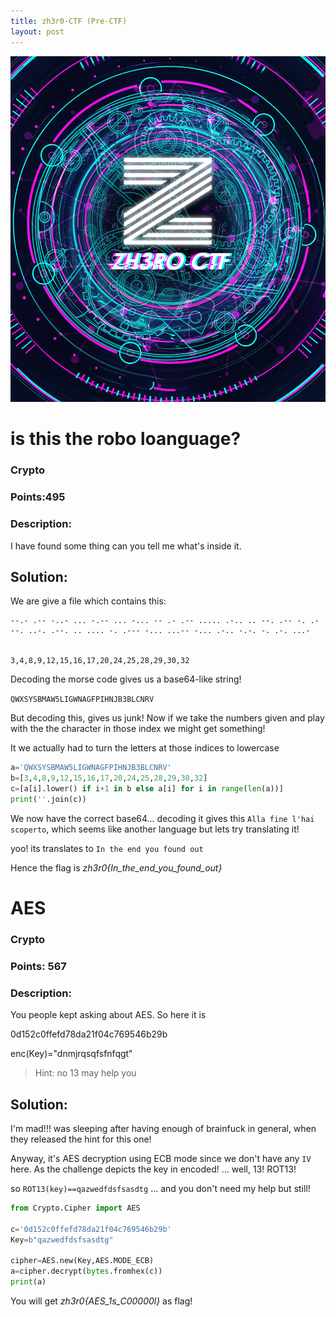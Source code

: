 ```yaml
---
title: zh3r0-CTF (Pre-CTF)
layout: post
---
```


![BANNER](Snips/zh3r0/BANNER.jpg)


# is this the robo loanguage?

### Crypto

### Points:495

### Description:
I have found some thing can you tell me what's inside it.

## Solution:

We are give a file which contains this:

```
--.- .-- -..- ... -.-- ... -... -- .- .-- ..... .-.. .. --. .-- -. .- --. ..-. .--. .. .... -. .--- -... ...-- -... .-.. -.-. -. .-. ...-


3,4,8,9,12,15,16,17,20,24,25,28,29,30,32
```

Decoding the morse code gives us a base64-like string! 

`QWXSYSBMAW5LIGWNAGFPIHNJB3BLCNRV`

But decoding this, gives us junk! Now if we take the numbers given and play with the the character in those index we might get something!

It we actually had to turn the letters at those indices to lowercase

```python
a='QWXSYSBMAW5LIGWNAGFPIHNJB3BLCNRV'
b=[3,4,8,9,12,15,16,17,20,24,25,28,29,30,32]
c=[a[i].lower() if i+1 in b else a[i] for i in range(len(a))]
print(''.join(c))
```

We now have the correct base64... decoding it gives this `Alla fine l'hai scoperto`, which seems like another language but lets try translating it!

yoo! its translates to `In the end you found out`

Hence the flag is *zh3r0{In_the_end_you_found_out}*

# AES

### Crypto

### Points: 567

### Description:
You people kept asking about AES. So here it is

0d152c0ffefd78da21f04c769546b29b

enc(Key)="dnmjrqsqfsfnfqgt"

>Hint: no 13 may help you

## Solution:

I'm mad!!! was sleeping after having enough of brainfuck in general, when they released the hint for this one!

Anyway, it's AES decryption using ECB mode since we don't have any `IV` here. As the challenge depicts the key in encoded! ... well, 13! ROT13!

so `ROT13(key)==qazwedfdsfsasdtg` ... and you don't need my help but still!

```python
from Crypto.Cipher import AES

c='0d152c0ffefd78da21f04c769546b29b'
Key=b"qazwedfdsfsasdtg"

cipher=AES.new(Key,AES.MODE_ECB)
a=cipher.decrypt(bytes.fromhex(c))
print(a)
```

You will get *zh3r0{AES_1s_C00000l}* as flag!


